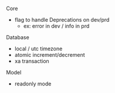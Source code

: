 Core
- flag to handle Deprecations on dev/prd
   - ex: error in dev / info in prd

Database
- local / utc timezone
- atomic increment/decrement
- xa transaction

Model
- readonly mode

